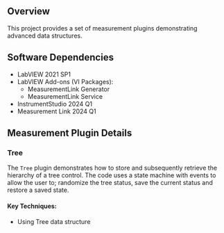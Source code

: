 ## Overview

This project provides a set of measurement plugins demonstrating advanced data structures.

## Software Dependencies

- LabVIEW 2021 SP1
- LabVIEW Add-ons (VI Packages):
  - MeasurementLink Generator
  - MeasurementLink Service
- InstrumentStudio 2024 Q1
- Measurement Link 2024 Q1

## Measurement Plugin Details

### Tree

The `Tree` plugin demonstrates how to store and subsequently retrieve the hierarchy of a tree control. The code uses a state machine with events to allow the user to; randomize the tree status, save the current status and restore a saved state.

#### Key Techniques:

- Using Tree data structure
